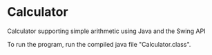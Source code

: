 # Calculator
Calculator supporting simple arithmetic using Java and the Swing API

To run the program, run the compiled java file "Calculator.class".

